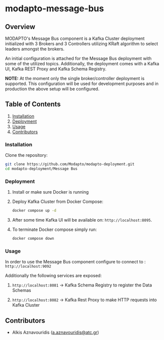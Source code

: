 # modapto-message-bus

## Overview

MODAPTO's Message Bus component is a Kafka Cluster deployment initialized with 3 Brokers and 3 Controllers utilizing KRaft algorithm to select leaders amongst the brokers.

An initial configuration is attached for the Message Bus deployment with some of the utilized topics. Additionally, the deployment comes with a Kafka UI, Kafka REST Proxy and Kafka Schema Registry.

**NOTE:** At the moment only the single broker/controller deployment is supported. This configuration will be used for development purposes and in production the above setup will be configured.

## Table of Contents

1. [Installation](#installation)
2. [Deployment](#deployment)
3. [Usage](#usage)
4. [Contributors](#contributors)

### Installation

Clone the repository:

```sh
git clone https://github.com/Modapto/modapto-deployment.git
cd modapto-deployment/Message Bus
```

### Deployment

1. Install or make sure Docker is running

2. Deploy Kafka Cluster from Docker Compose:

    ```sh
    docker compose up -d
   ```

3. After some time Kafka UI will be available on: `http://localhost:8095`.

4. To terminate Docker compose simply run:

    ```sh
    docker compose down
    ```

### Usage

In order to use the Message Bus component configure to connect to : `http://localhost:9092`

Additionally the following services are exposed:

1. `http://localhost:8081` -> Kafka Schema Registry to register the Data Schemas

2. `http://localhost:8082` -> Kafka Rest Proxy to make HTTP requests into Kafka Cluster

## Contributors

- Alkis Aznavouridis (<a.aznavouridis@atc.gr>)
